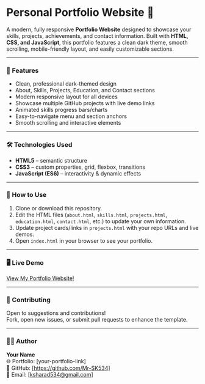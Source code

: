 # Personal Portfolio Website 🌌

A modern, fully responsive **Portfolio Website** designed to showcase your skills, projects, achievements, and contact information. Built with **HTML, CSS, and JavaScript**, this portfolio features a clean dark theme, smooth scrolling, mobile-friendly layout, and easily customizable sections.

---

### 🧩 Features

- Clean, professional dark-themed design
- About, Skills, Projects, Education, and Contact sections
- Modern responsive layout for all devices
- Showcase multiple GitHub projects with live demo links
- Animated skills progress bars/charts
- Easy-to-navigate menu and section anchors
- Smooth scrolling and interactive elements

---

### 🛠️ Technologies Used

- **HTML5** – semantic structure
- **CSS3** – custom properties, grid, flexbox, transitions
- **JavaScript (ES6)** – interactivity & dynamic effects

---

### 🚀 How to Use

1. Clone or download this repository.
2. Edit the HTML files (`about.html`, `skills.html`, `projects.html`, `education.html`, `contact.html`, etc.) to update your own information.
3. Update project cards/links in `projects.html` with your repo URLs and live demos.
4. Open `index.html` in your browser to see your portfolio.

---

### 🖥️ Live Demo

[View My Portfolio Website!](your-live-portfolio-link)

---

### 🤝 Contributing

Open to suggestions and contributions!  
Fork, open new issues, or submit pull requests to enhance the template.

---

### 🧑‍💻 Author

**Your Name**  
🌐 Portfolio: [your-portfolio-link]  
💼 GitHub: [https://github.com/Mr-SK534]  
📧 Email: [ksharad534@gmail.com]
